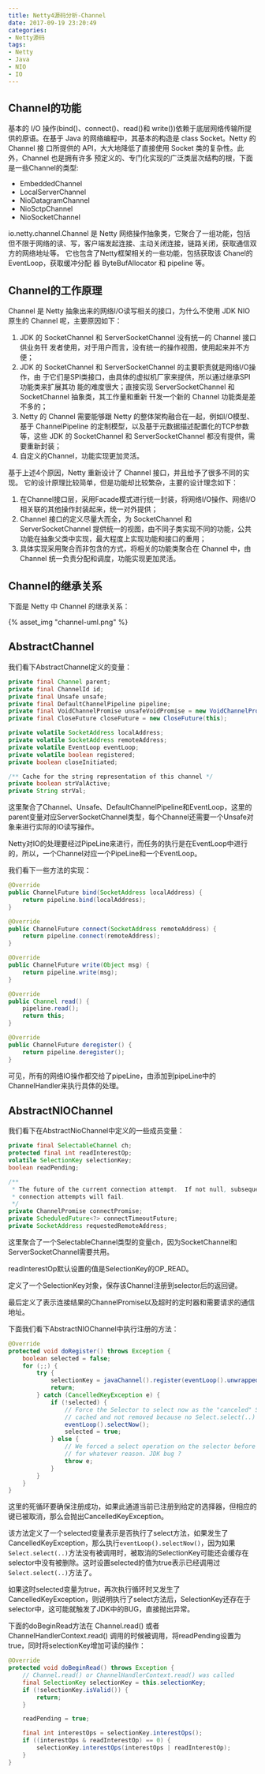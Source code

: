 ```yaml
---
title: Netty4源码分析-Channel
date: 2017-09-19 23:20:49
categories: 
- Netty源码
tags: 
- Netty
- Java
- NIO
- IO
---
```


## Channel的功能

基本的 I/O 操作(bind()、connect()、read()和 write())依赖于底层网络传输所提 供的原语。在基于 Java 的网络编程中，其基本的构造是 class Socket。Netty 的 Channel 接 口所提供的 API，大大地降低了直接使用 Socket 类的复杂性。此外，Channel 也是拥有许多 预定义的、专门化实现的广泛类层次结构的根，下面是一些Channel的类型:

* EmbeddedChannel
* LocalServerChannel
* NioDatagramChannel
* NioSctpChannel
* NioSocketChannel

io.netty.channel.Channel 是 Netty 网络操作抽象类，它聚合了一组功能，包括但不限于网络的读、写，客户端发起连接、主动关闭连接，链路关闭，获取通信双方的网络地址等。
它也包含了Netty框架相关的一些功能，包括获取该 Chanel的EventLoop，获取缓冲分配
器 ByteBufAllocator 和 pipeline 等。

<!-- more -->

## Channel的工作原理

Channel 是 Netty 抽象出来的网络I/O读写相关的接口，为什么不使用 JDK NIO 原生的 Channel 呢，主要原因如下：

1. JDK 的 SocketChannel 和 ServerSocketChannel 没有统一的 Channel 接口供业务幵
发者使用，对于用户而言，没有统一的操作视图，使用起来并不方便；
2. JDK 的 SocketChannel 和 ServerSocketChannel 的主要职责就是网络I/O操作，由
于它们是SPI类接口，由具体的虚拟机厂家来提供，所以通过继承SPI功能类来扩展其功
能的难度很大；直接实现 ServerSocketChannel 和 SocketChannel 抽象类，其工作量和重新
幵发一个新的 Channel 功能类是差不多的；
3. Netty 的 Channel 需要能够跟 Netty 的整体架构融合在一起，例如I/O模型、基于
 ChannelPipeline 的定制模型，以及基于元数据描述配置化的TCP参数等，这些 JDK 的
 SocketChannel 和 ServerSocketChannel 都没有提供，需要重新封装；
4. 自定义的Channel，功能实现更加灵活。

基于上述4个原因，Netty 重新设计了 Channel 接口，并且给予了很多不同的实现。
它的设计原理比较简单，但是功能却比较繁杂，主要的设计理念如下：

1. 	在Channel接口层，采用Facade模式进行统一封装，将网络I/O操作、网络I/O相关联的其他操作封装起来，统一对外提供；
2. Channel 接口的定义尽量大而全，为 SocketChannel 和 ServerSocketChannel 提供统一的视图，由不同子类实现不同的功能，公共功能在抽象父类中实现，最大程度上实现功能和接口的重用；
3. 具体实现采用聚合而非包含的方式，将相关的功能类聚合在 Channel 中，由 Channel 统一负责分配和调度，功能实现更加灵活。

## Channel的继承关系

下面是 Netty 中 Channel 的继承关系：

{% asset_img "channel-uml.png" %}

## AbstractChannel

我们看下AbstractChannel定义的变量：

```java
private final Channel parent;
private final ChannelId id;
private final Unsafe unsafe;
private final DefaultChannelPipeline pipeline;
private final VoidChannelPromise unsafeVoidPromise = new VoidChannelPromise(this, false);
private final CloseFuture closeFuture = new CloseFuture(this);

private volatile SocketAddress localAddress;
private volatile SocketAddress remoteAddress;
private volatile EventLoop eventLoop;
private volatile boolean registered;
private boolean closeInitiated;

/** Cache for the string representation of this channel */
private boolean strValActive;
private String strVal;
```

这里聚合了Channel、Unsafe、DefaultChannelPipeline和EventLoop，这里的parent变量对应ServerSocketChannel类型，每个Channel还需要一个Unsafe对象来进行实际的IO读写操作。

Netty对IO的处理要经过PipeLine来进行，而任务的执行是在EventLoop中进行的，所以，一个Channel对应一个PipeLine和一个EventLoop。

我们看下一些方法的实现：

```java
@Override
public ChannelFuture bind(SocketAddress localAddress) {
    return pipeline.bind(localAddress);
}

@Override
public ChannelFuture connect(SocketAddress remoteAddress) {
    return pipeline.connect(remoteAddress);
}

@Override
public ChannelFuture write(Object msg) {
    return pipeline.write(msg);
}

@Override
public Channel read() {
    pipeline.read();
    return this;
}

@Override
public ChannelFuture deregister() {
    return pipeline.deregister();
}
```

可见，所有的网络IO操作都交给了pipeLine，由添加到pipeLine中的ChannelHandler来执行具体的处理。

## AbstractNIOChannel

我们看下在AbstractNioChannel中定义的一些成员变量：

```java
private final SelectableChannel ch;
protected final int readInterestOp;
volatile SelectionKey selectionKey;
boolean readPending;

/**
 * The future of the current connection attempt.  If not null, subsequent
 * connection attempts will fail.
 */
private ChannelPromise connectPromise;
private ScheduledFuture<?> connectTimeoutFuture;
private SocketAddress requestedRemoteAddress;
```

这里聚合了一个SelectableChannel类型的变量ch，因为SocketChannel和ServerSocketChannel需要共用。

readInterestOp默认设置的值是SelectionKey的OP_READ。

定义了一个SelectionKey对象，保存该Channel注册到selector后的返回键。

最后定义了表示连接结果的ChannelPromise以及超时的定时器和需要请求的通信地址。

下面我们看下AbstractNIOChannel中执行注册的方法：

```java
@Override
protected void doRegister() throws Exception {
    boolean selected = false;
    for (;;) {
        try {
            selectionKey = javaChannel().register(eventLoop().unwrappedSelector(), 0, this);
            return;
        } catch (CancelledKeyException e) {
            if (!selected) {
                // Force the Selector to select now as the "canceled" SelectionKey may still be
                // cached and not removed because no Select.select(..) operation was called yet.
                eventLoop().selectNow();
                selected = true;
            } else {
                // We forced a select operation on the selector before but the SelectionKey is still cached
                // for whatever reason. JDK bug ?
                throw e;
            }
        }
    }
}
```

这里的死循环要确保注册成功，如果此通道当前已注册到给定的选择器，但相应的键已被取消，那么会抛出CancelledKeyException。

该方法定义了一个selected变量表示是否执行了select方法，如果发生了CancelledKeyException，那么执行`eventLoop().selectNow()`，因为如果`Select.select(..)`方法没有被调用时，被取消的SelectionKey可能还会缓存在selector中没有被删除。这时设置selected的值为true表示已经调用过`Select.select(..)`方法了。

如果这时selected变量为true，再次执行循环时又发生了CancelledKeyException，则说明执行了select方法后，SelectionKey还存在于selector中，这可能就触发了JDK中的BUG，直接抛出异常。

下面的doBeginRead方法在 Channel.read() 或者 ChannelHandlerContext.read() 调用的时候被调用，将readPending设置为true，同时将selectionKey增加可读的操作：

```java
@Override
protected void doBeginRead() throws Exception {
    // Channel.read() or ChannelHandlerContext.read() was called
    final SelectionKey selectionKey = this.selectionKey;
    if (!selectionKey.isValid()) {
        return;
    }

    readPending = true;

    final int interestOps = selectionKey.interestOps();
    if ((interestOps & readInterestOp) == 0) {
        selectionKey.interestOps(interestOps | readInterestOp);
    }
}
```

